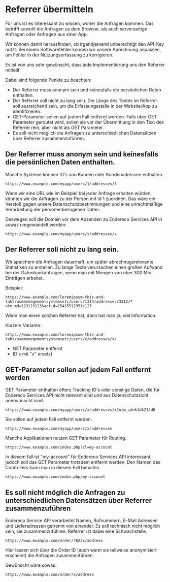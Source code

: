 # Referrer übermitteln

Für uns ist es interessant zu wissen, woher die Anfragen kommen. Das betrifft sowohl die Anfragen us dem Browser, als
auch serverseitige Anfragen oder Anfragen aus einer App.

Wir können damit herausfinden, ob irgendjemand unberechtigt den API-Key nutzt. Bei einem Softwarefehler können wir
unsere Abrechnung anpassen, um Fehler in der Nutzungserfassung zu korrigieren.

Es ist von uns sehr gewünscht, dass jede Implementierung uns den Referrer mitteilt.

Dabei sind folgende Punkte zu beachten:

- Der Referrer muss anonym sein und keinesfalls die persönlichen Daten enthalten.
- Der Referrer soll nicht zu lang sein. Die Länge des Textes im Referrer soll ausreichend sein, um die Erfassungsstelle
  in der Website/App zu identifizieren.
- GET-Parameter sollen auf jedem Fall entfernt werden. Falls über GET Parameter geroutet wird, sollen sie vor der
  Übermittlung in den Text des Referrer rein, aber nicht als GET Parameter.
- Es soll nicht möglich die Anfragen zu unterschiedlichen Datensätzen über Referrer zusammenzuführen.

## Der Referrer muss anonym sein und keinesfalls die persönlichen Daten enthalten.

Manche Systeme können ID's von Kunden oder Kundenadressen enthalten.

``` 
https://www.example.com/myapp/users/1/addresses/3
```

Wenn wir eine URL wie im Beispiel bei jeder Anfrage erhalten würden, könnten wir die Anfragen zu der Person mit Id 1
zuordnen. Das wäre ein Verstoß gegen unsere Datenschutzbestimmungen und eine unrechtmäßige Verarbeitung der
personenbezogenen Daten.

Deswegen soll die Domain vor dem Absenden zu Endereco Services API in sowas umgewandelt werden:

``` 
https://www.example.com/myapp/users/x/addresses/x
```

## Der Referrer soll nicht zu lang sein.

Wir speichern die Anfragen dauerhaft, um später abrechnugsrelevante Statistiken zu erstellen. Zu lange Texte verursachen
einen großen Aufwand bei der Datenbankanfragen, wenn man mit Mengen von über 300 Mio. Einträgen arbeitet.

Beispiel:

``` 
https://www.example.com/loremipsum-this-and-taht/usemenegementsystemsetc/users/1314/addresses/3312/?utm_md=123123123&acf_d=15415512351c123
```

Wenn man einen solchen Referrer hat, dann hat man zu viel Information.

Kürzere Variante:

``` 
https://www.example.com/loremipsum-this-and-taht/usemenegementsystemsetc/users/x/addresses/x/
```

- GET Parameter entfernt
- ID's mit "x" ersetzt

## GET-Parameter sollen auf jedem Fall entfernt werden

GET Parameter enthalten öfters Tracking ID's oder sonstige Daten, die für Endereco Services API nicht relevant sind und aus
Datenschutzsicht unerwünscht sind.

``` 
https://www.example.com/myapp/users/x/addresses/x?utm_id=k1dk212d8
```

Sie sollen auf jedem Fall entfernt werden.

``` 
https://www.example.com/myapp/users/x/addresses
```

Manche Applikationen nutzen GET Parameter für Routing.

``` 
https://www.example.com/index.php?cl=my-account
```

In diesem fall ist "my-account" für Endereco Services API interessant, jedoch soll das GET Parameter trotzdem entfernt
werden. Den Namen des Controllers kann man in diesem Fall behalten.

``` 
https://www.example.com/index.php/my-account
```

## Es soll nicht möglich die Anfragen zu unterschiedlichen Datensätzen über Referrer zusammenzuführen

Endereco Service API verarbeitet Namen, Rufnummern, E-Mail Adressen und Lieferadressen getrennt von einander. Es soll
technisch nicht möglich sein, sie zusammenzuführen. Referrer ist dabei eine Schwachstelle.

``` 
https://www.example.com/order/7023x/address
```

Hier lassen sich über die Order ID (auch wenn sie teilweise anonymisiert erscheint) die Anfragen zusammenführen.

Gewünscht wäre sowas:

``` 
https://www.example.com/order/x/address
```

